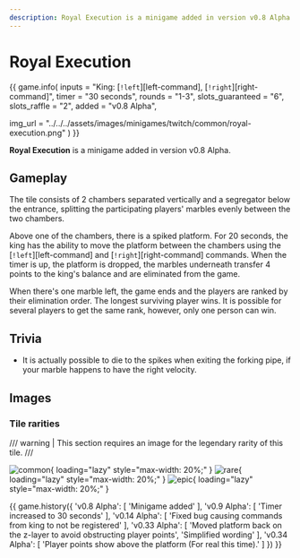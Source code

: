```yaml
---
description: Royal Execution is a minigame added in version v0.8 Alpha.
---
```


# Royal Execution

{{ game.info(
  inputs           = "King&#58; [`!left`][left-command], [`!right`][right-command]",
  timer            = "30 seconds",
  rounds           = "1-3",
  slots_guaranteed = "6",
  slots_raffle     = "2",
  added            = "v0.8 Alpha",
  
  img_url = "../../../assets/images/minigames/twitch/common/royal-execution.png"
) }}

**Royal Execution** is a minigame added in version v0.8 Alpha.

## Gameplay

The tile consists of 2 chambers separated vertically and a segregator below the entrance, splitting the participating players' marbles evenly between the two chambers.

Above one of the chambers, there is a spiked platform. For 20 seconds, the king has the ability to move the platform between the chambers using the [`!left`][left-command] and [`!right`][right-command] commands. When the timer is up, the platform is dropped, the marbles underneath transfer 4 points to the king's balance and are eliminated from the game.

When there's one marble left, the game ends and the players are ranked by their elimination order. The longest surviving player wins. It is possible for several players to get the same rank, however, only one person can win.

## Trivia

- It is actually possible to die to the spikes when exiting the forking pipe, if your marble happens to have the right velocity.

## Images

### Tile rarities

/// warning |
This section requires an image for the legendary rarity of this tile.
///

![common](../../assets/images/minigames/twitch/common/royal-execution.png "Common rarity version"){ loading="lazy" style="max-width: 20%;" }
![rare](../../assets/images/minigames/twitch/rare/royal-execution.png "Rare rarity verion"){ loading="lazy" style="max-width: 20%;" }
![epic](../../assets/images/minigames/twitch/epic/royal-execution.png "Epic rarity version"){ loading="lazy" style="max-width: 20%;" }
<!-- No images yet.
![legendary](../../assets/images/minigames/twitch/legendary/royal-execution.png "Legendary rarity version"){ loading="lazy" style="max-width: 20%;" }
-->

{{ game.history({
  'v0.8 Alpha': [
    'Minigame added'
  ],
  'v0.9 Alpha': [
    'Timer increased to 30 seconds'
  ],
  'v0.14 Alpha': [
    'Fixed bug causing commands from king to not be registered'
  ],
  'v0.33 Alpha': [
    'Moved platform back on the z-layer to avoid obstructing player points',
    'Simplified wording'
  ],
  'v0.34 Alpha': [
    'Player points show above the platform (For real this time).'
  ]
}) }}